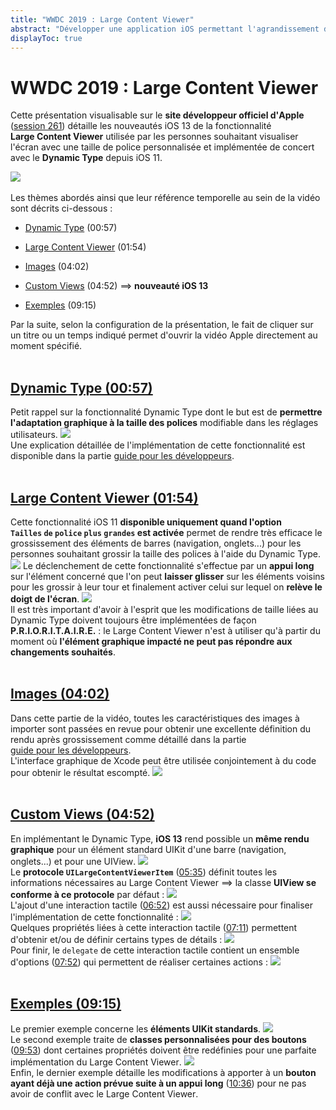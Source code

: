 ```yaml
---
title: "WWDC 2019 : Large Content Viewer"
abstract: "Développer une application iOS permettant l'agrandissement des textes"
displayToc: true
---
```


# WWDC 2019 : Large Content Viewer

Cette présentation visualisable sur le **site développeur officiel d'<span lang="en">Apple</span>** ([session 261](https://developer.apple.com/videos/play/wwdc2019/261/)) détaille les nouveautés iOS&nbsp;13 de la fonctionnalité **<span lang="en">Large&nbsp;Content&nbsp;Viewer</span>** utilisée par les personnes souhaitant visualiser l'écran avec une taille de police personnalisée et implémentée de concert avec le **<span lang="en">Dynamic&nbsp;Type</span>** depuis iOS&nbsp;11.

![](../../../../images/iOSdev/wwdc19-261.png)
<br><br>Les thèmes abordés ainsi que leur référence temporelle au sein de la vidéo sont décrits ci-dessous :

- [Dynamic Type](#dynamic-type-0057) (00:57)

- [Large Content Viewer](#large-content-viewer-0154) (01:54)

- [Images](#images-0402) (04:02)

- [Custom Views](#custom-views-0452) (04:52) ⟹ **nouveauté iOS 13**

- [Exemples](#exemples-0915) (09:15)

Par la suite, selon la configuration de la présentation, le fait de cliquer sur un titre ou un temps indiqué permet d'ouvrir la vidéo <span lang="en">Apple</span> directement au moment spécifié.
<br><br>
## [Dynamic Type (00:57)](https://developer.apple.com/videos/play/wwdc2019/261/?time=57)
Petit rappel sur la fonctionnalité <span lang="en">Dynamic&nbsp;Type</span> dont le but est de **permettre l'adaptation graphique à la taille des polices** modifiable dans les réglages utilisateurs.
![](../../../../images/iOSdev/wwdc19-261-DynamicType.png)
<br>Une explication détaillée de l'implémentation de cette fonctionnalité est disponible dans la partie [guide&nbsp;pour&nbsp;les&nbsp;développeurs](../../../developpement#taille-des-textes).
<br><br>
## [Large Content Viewer (01:54)](https://developer.apple.com/videos/play/wwdc2019/261/?time=114)
Cette fonctionnalité iOS&nbsp;11 **disponible uniquement quand l'option `Tailles`&nbsp;`de`&nbsp;`police`&nbsp;`plus`&nbsp;`grandes` est activée** permet de rendre très efficace le grossissement des éléments de barres (navigation, onglets...) pour les personnes souhaitant grossir la taille des polices à l'aide du <span lang="en">Dynamic&nbsp;Type</span>.
![](../../../../images/iOSdev/wwdc19-261-LargeContentViewer_1.png)
Le déclenchement de cette fonctionnalité s'effectue par un **appui long** sur l'élément concerné que l'on peut **laisser glisser** sur les éléments voisins pour les grossir à leur tour et finalement activer celui sur lequel on **relève le doigt de l'écran**.
![](../../../../images/iOSdev/wwdc19-261-LargeContentViewer_2.png)
<br>Il est très important d'avoir à l'esprit que les modifications de taille liées au <span lang="en">Dynamic&nbsp;Type</span> doivent toujours être implémentées de façon **P.R.I.O.R.I.T.A.I.R.E.** : le <span lang="en">Large&nbsp;Content&nbsp;Viewer</span> n'est à utiliser qu'à partir du moment où **l'élément graphique impacté ne peut pas répondre aux changements souhaités**.
<br><br>
## [Images (04:02)](https://developer.apple.com/videos/play/wwdc2019/261/?time=242)
Dans cette partie de la vidéo, toutes les caractéristiques des images à importer sont passées en revue pour obtenir une excellente définition du rendu après grossissement comme détaillé dans la partie [guide&nbsp;pour&nbsp;les&nbsp;développeurs](../../../developpement#taille-des-elements-graphiques).
<br>L'interface graphique de Xcode peut être utilisée conjointement à du code pour obtenir le résultat escompté.
![](../../../../images/iOSdev/wwdc19-261-ImageSettings.png)
<br><br>
## [Custom Views (04:52)](https://developer.apple.com/videos/play/wwdc2019/261/?time=292)
En implémentant le <span lang="en">Dynamic&nbsp;Type</span>, **iOS&nbsp;13** rend possible un **même rendu graphique** pour un élément standard UIKit d'une barre (navigation, onglets...) et pour une <span lang="en">UIView</span>.
![](../../../../images/iOSdev/wwdc19-261-CustomViews_1.png)
<br>Le **protocole `UILargeContentViewerItem`** (<a alt="Lien vers l'extrait vidéo au temps indiqué." href="https://developer.apple.com/videos/play/wwdc2019/261/?time=335">05:35</a>) définit toutes les informations nécessaires au <span lang="en">Large&nbsp;Content&nbsp;Viewer</span> ⟹&nbsp;la classe **UIView se conforme à ce protocole** par défaut&nbsp;:
![](../../../../images/iOSdev/wwdc19-261-CustomViews_2.png)
<br>L'ajout d'une interaction tactile (<a alt="Lien vers l'extrait vidéo au temps indiqué." href="https://developer.apple.com/videos/play/wwdc2019/261/?time=412">06:52</a>) est aussi nécessaire pour finaliser l'implémentation de cette fonctionnalité&nbsp;:
![](../../../../images/iOSdev/wwdc19-261-CustomViews_3.png)
<br>Quelques propriétés liées à cette interaction tactile (<a alt="Lien vers l'extrait vidéo au temps indiqué." href="https://developer.apple.com/videos/play/wwdc2019/261/?time=431">07:11</a>) permettent d'obtenir et/ou de définir certains types de détails&nbsp;:
![](../../../../images/iOSdev/wwdc19-261-CustomViews_4.png)
<br>Pour finir, le `delegate` de cette interaction tactile contient un ensemble d'options (<a alt="Lien vers l'extrait vidéo au temps indiqué." href="https://developer.apple.com/videos/play/wwdc2019/261/?time=472">07:52</a>) qui permettent de réaliser certaines actions&nbsp;:
![](../../../../images/iOSdev/wwdc19-261-CustomViews_5.png)
<br><br>
## [Exemples (09:15)](https://developer.apple.com/videos/play/wwdc2019/261/?time=555)
Le premier exemple concerne les **éléments UIKit standards**.
![](../../../../images/iOSdev/wwdc19-261-Examples_1.png)
<br>Le second exemple traite de **classes personnalisées pour des boutons** (<a alt="Lien vers l'extrait vidéo au temps indiqué." href="https://developer.apple.com/videos/play/wwdc2019/261/?time=593">09:53</a>) dont certaines propriétés doivent être redéfinies pour une parfaite implémentation du <span lang="en">Large&nbsp;Content&nbsp;Viewer</span>.
![](../../../../images/iOSdev/wwdc19-261-Examples_2.png)
<br>Enfin, le dernier exemple détaille les modifications à apporter à un **bouton ayant déjà une action prévue suite à un appui long** (<a alt="Lien vers l'extrait vidéo au temps indiqué." href="https://developer.apple.com/videos/play/wwdc2019/261/?time=636">10:36</a>) pour ne pas avoir de conflit avec le <span lang="en">Large&nbsp;Content&nbsp;Viewer</span>.
<br><br><br>
